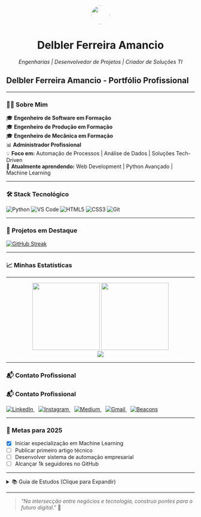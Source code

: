 <div align="center">
  <img src="https://abstartups.com.br/wp-content/uploads/2018/10/Qual-a-tecnologia.jpg" width="50" height="50" style="border-radius: 50%;" />
  <h1>Delbler Ferreira Amancio</h1>
  <p><em>Engenharias | Desenvolvedor de Projetos | Criador de Soluções TI</em></p>
</div>

## Delbler Ferreira Amancio - Portfólio Profissional

---

### 👨‍💻 Sobre Mim
🎓 **Engenheiro de Software em Formação**  
🎓 **Engenheiro de Produção em Formação**  
🎓 **Engenheiro de Mecânica em Formação**  
📊 **Administrador Profissional**  
💡 **Foco em:** Automação de Processos | Análise de Dados | Soluções Tech-Driven  
🌱 **Atualmente aprendendo:** Web Development | Python Avançado | Machine Learning  

---

### 🛠️ Stack Tecnológico

![Python](https://img.shields.io/badge/Python-3776AB?style=for-the-badge&logo=python&logoColor=white)
![VS Code](https://img.shields.io/badge/VS_Code-007ACC?style=for-the-badge&logo=visual-studio-code&logoColor=white)
![HTML5](https://img.shields.io/badge/HTML5-E34F26?style=for-the-badge&logo=html5&logoColor=white)
![CSS3](https://img.shields.io/badge/CSS3-1572B6?style=for-the-badge&logo=css3&logoColor=white)
![Git](https://img.shields.io/badge/Git-F05032?style=for-the-badge&logo=git&logoColor=white)

---

### 📌 Projetos em Destaque

[![GitHub Streak](https://streak-stats.demolab.com?user=delblerferreira&theme=dark&hide_border=true&locale=en)](https://git.io/streak-stats)

---

### 📈 Minhas Estatísticas

---

<div align="center">

  <!-- Cartão de estatísticas de GitHub reais -->
  <img height="180em" src="https://github-readme-stats.vercel.app/api?username=delblerferreira&show_icons=true&theme=tokyonight&include_all_commits=true&count_private=true"/>
  
  <!-- Linguagens mais utilizadas -->
  <img height="180em" src="https://github-readme-stats.vercel.app/api/top-langs/?username=delblerferreira&layout=compact&langs_count=7&theme=tokyonight"/>

</div>

<!-- Streaks reais -->
<div align="center">
  <img src="https://streak-stats.demolab.com?user=delblerferreira&theme=tokyonight&hide_border=true&locale=pt_BR" />
</div>

---

### 📬 Contato Profissional

### 📬 Contato Profissional

<p align="left">
  <a href="https://www.linkedin.com/in/delbler-ferreira-consultor" target="_blank" rel="noopener noreferrer">
    <img src="https://img.shields.io/badge/LinkedIn-0077B5?style=for-the-badge&logo=linkedin&logoColor=white" alt="LinkedIn">
  </a>
  <a href="https://www.instagram.com/delbler_ferreira" target="_blank" rel="noopener noreferrer" style="margin-left: 10px;">
    <img src="https://img.shields.io/badge/Instagram-E4405F?style=for-the-badge&logo=instagram&logoColor=white" alt="Instagram">
  </a>
  <a href="https://delblerferreira.medium.com" target="_blank" rel="noopener noreferrer" style="margin-left: 10px;">
    <img src="https://img.shields.io/badge/Medium-000000?style=for-the-badge&logo=medium&logoColor=white" alt="Medium">
  </a>
  <a href="mailto:delblerferreira9@gmail.com" target="_blank" rel="noopener noreferrer" style="margin-left: 10px;">
    <img src="https://img.shields.io/badge/Gmail-D14836?style=for-the-badge&logo=gmail&logoColor=white" alt="Gmail">
  </a>
  <a href="https://beacons.ai/delblerferreira" target="_blank" rel="noopener noreferrer" style="margin-left: 10px;">
    <img src="https://img.shields.io/badge/Beacons-6A52FF?style=for-the-badge&logo=beacons&logoColor=white" alt="Beacons">
  </a>
</p>

---

### 🎯 Metas para 2025
- [x] Iniciar especialização em Machine Learning  
- [ ] Publicar primeiro artigo técnico  
- [ ] Desenvolver sistema de automação empresarial  
- [ ] Alcançar 1k seguidores no GitHub

---

<details>
<summary>📚 Guia de Estudos (Clique para Expandir)</summary>

**Rotina Diária:**
1. 1h Leitura Técnica  
2. 2h Prática de Codificação  
3. 30min Revisão de Algoritmos  

**Recursos Favoritos:**
- Livro: "Clean Code" de Robert C. Martin  
- Curso: CS50's Introduction to Computer Science  
- Newsletter: Towards Data Science  

</details>

---

> *"Na intersecção entre negócios e tecnologia, construo pontes para o futuro digital."* 🚀



